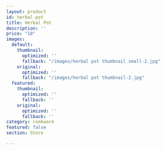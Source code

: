 ```yaml
---
layout: product
id: herbal-pot
title: Herbal Pot
description: ''
price: "18"
images:
  default:
    thumbnail:
      optimized: ''
      fallback: "/images/herbal pot thumbnail small-2.jpg"
    original:
      optimized: ''
      fallback: "/images/herbal pot thumbnail-2.jpg"
  featured:
    thumbnail:
      optimized: ''
      fallback: ''
    original:
      optimized: ''
      fallback: ''
category: cookware
featured: false
section: Store

---
```


